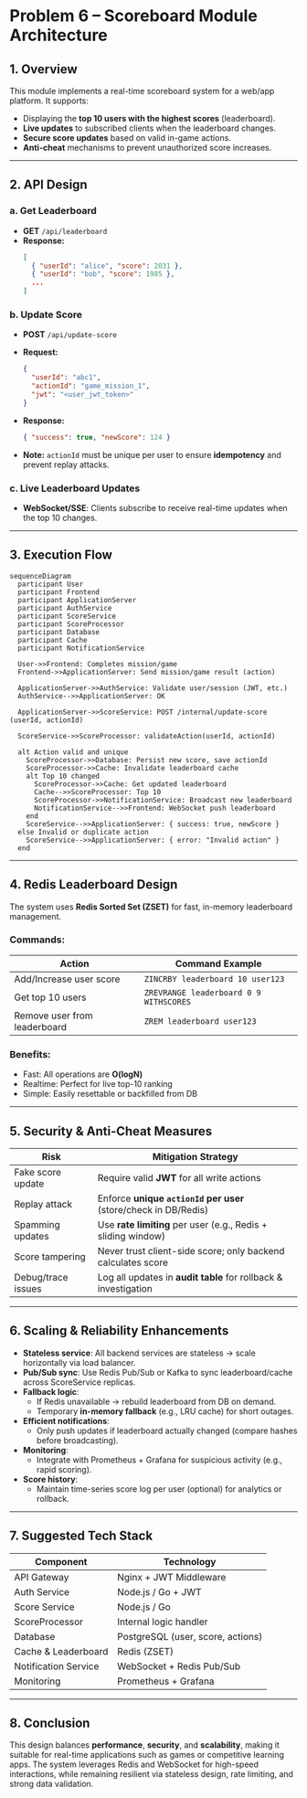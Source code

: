 # Problem 6 – Scoreboard Module Architecture

## 1. Overview

This module implements a real-time scoreboard system for a web/app platform. It supports:

- Displaying the **top 10 users with the highest scores** (leaderboard).
- **Live updates** to subscribed clients when the leaderboard changes.
- **Secure score updates** based on valid in-game actions.
- **Anti-cheat** mechanisms to prevent unauthorized score increases.

---

## 2. API Design

### a. Get Leaderboard

- **GET** `/api/leaderboard`
- **Response:**
  ```json
  [
    { "userId": "alice", "score": 2031 },
    { "userId": "bob", "score": 1985 },
    ...
  ]
  ```

### b. Update Score

- **POST** `/api/update-score`
- **Request:**
  ```json
  {
    "userId": "abc1",
    "actionId": "game_mission_1",
    "jwt": "<user_jwt_token>"
  }
  ```
- **Response:**

  ```json
  { "success": true, "newScore": 124 }
  ```

- **Note:** `actionId` must be unique per user to ensure **idempotency** and prevent replay attacks.

### c. Live Leaderboard Updates

- **WebSocket/SSE**: Clients subscribe to receive real-time updates when the top 10 changes.

---

## 3. Execution Flow

```mermaid
sequenceDiagram
  participant User
  participant Frontend
  participant ApplicationServer
  participant AuthService
  participant ScoreService
  participant ScoreProcessor
  participant Database
  participant Cache
  participant NotificationService

  User->>Frontend: Completes mission/game
  Frontend->>ApplicationServer: Send mission/game result (action)

  ApplicationServer->>AuthService: Validate user/session (JWT, etc.)
  AuthService-->>ApplicationServer: OK

  ApplicationServer->>ScoreService: POST /internal/update-score (userId, actionId)

  ScoreService->>ScoreProcessor: validateAction(userId, actionId)

  alt Action valid and unique
    ScoreProcessor->>Database: Persist new score, save actionId
    ScoreProcessor->>Cache: Invalidate leaderboard cache
    alt Top 10 changed
      ScoreProcessor->>Cache: Get updated leaderboard
      Cache-->>ScoreProcessor: Top 10
      ScoreProcessor->>NotificationService: Broadcast new leaderboard
      NotificationService-->>Frontend: WebSocket push leaderboard
    end
    ScoreService-->>ApplicationServer: { success: true, newScore }
  else Invalid or duplicate action
    ScoreService-->>ApplicationServer: { error: "Invalid action" }
  end

```

---

## 4. Redis Leaderboard Design

The system uses **Redis Sorted Set (ZSET)** for fast, in-memory leaderboard management.

### Commands:

| Action                       | Command Example                        |
| ---------------------------- | -------------------------------------- |
| Add/Increase user score      | `ZINCRBY leaderboard 10 user123`       |
| Get top 10 users             | `ZREVRANGE leaderboard 0 9 WITHSCORES` |
| Remove user from leaderboard | `ZREM leaderboard user123`             |

### Benefits:

- Fast: All operations are **O(logN)**
- Realtime: Perfect for live top-10 ranking
- Simple: Easily resettable or backfilled from DB

---

## 5. Security & Anti-Cheat Measures

| Risk               | Mitigation Strategy                                              |
| ------------------ | ---------------------------------------------------------------- |
| Fake score update  | Require valid **JWT** for all write actions                      |
| Replay attack      | Enforce **unique `actionId` per user** (store/check in DB/Redis) |
| Spamming updates   | Use **rate limiting** per user (e.g., Redis + sliding window)    |
| Score tampering    | Never trust client-side score; only backend calculates score     |
| Debug/trace issues | Log all updates in **audit table** for rollback & investigation  |

---

## 6. Scaling & Reliability Enhancements

- **Stateless service**: All backend services are stateless → scale horizontally via load balancer.
- **Pub/Sub sync**: Use Redis Pub/Sub or Kafka to sync leaderboard/cache across ScoreService replicas.
- **Fallback logic**:
  - If Redis unavailable → rebuild leaderboard from DB on demand.
  - Temporary **in-memory fallback** (e.g., LRU cache) for short outages.
- **Efficient notifications**:
  - Only push updates if leaderboard actually changed (compare hashes before broadcasting).
- **Monitoring**:
  - Integrate with Prometheus + Grafana for suspicious activity (e.g., rapid scoring).
- **Score history**:
  - Maintain time-series score log per user (optional) for analytics or rollback.

---

## 7. Suggested Tech Stack

| Component            | Technology                        |
| -------------------- | --------------------------------- |
| API Gateway          | Nginx + JWT Middleware            |
| Auth Service         | Node.js / Go + JWT                |
| Score Service        | Node.js / Go                      |
| ScoreProcessor       | Internal logic handler            |
| Database             | PostgreSQL (user, score, actions) |
| Cache & Leaderboard  | Redis (ZSET)                      |
| Notification Service | WebSocket + Redis Pub/Sub         |
| Monitoring           | Prometheus + Grafana              |

---

## 8. Conclusion

This design balances **performance**, **security**, and **scalability**, making it suitable for real-time applications such as games or competitive learning apps. The system leverages Redis and WebSocket for high-speed interactions, while remaining resilient via stateless design, rate limiting, and strong data validation.
